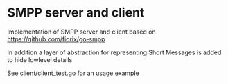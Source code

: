 # SMPP server and client

Implementation of SMPP server and client based on https://github.com/fiorix/go-smpp

In addition a layer of abstraction for representing Short Messages is added to hide lowlevel details

See client/client_test.go for an usage example

